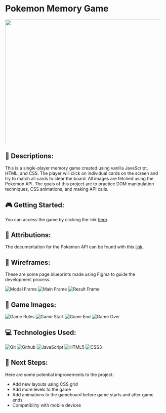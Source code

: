 # Pokemon Memory Game

<div id="header" align="center">

  <img src="./images/banner.jpg" width="800" height="400">

</div>

## :pencil: Descriptions:

This is a single-player memory game created using vanilla JavaScript, HTML, and CSS. The player will click on individual cards on the screen and try to match all cards to clear the board. All images are fetched using the Pokemon API. The goals of this project are to practice DOM manipulation techniques, CSS animations, and making API calls.

## 🎮 Getting Started:

You can access the game by clicking the link [here](https://debiddo618.github.io/pokemon-memory-game/).

## :bust_in_silhouette: Attributions:

The documentation for the Pokemon API can be found with this [link](https://pokeapi.co/docs/v2).

## :blue_book: Wireframes:

These are some page blueprints made using Figma to guide the development process.

![Modal Frame](./images/wireframe1.png)
![Main Frame](./images/wireframe2.png)
![Result Frame](./images/wireframe3.png)

## :camera_flash: Game Images:

![Game Rules](./images/gameRules.png)
![Game Start](./images/gameStart.png)
![Game End](./images/gameEnd.png)
![Game Over](./images/gameOver.png)

## :computer: Technologies Used:

![Git](https://img.shields.io/badge/-Git-05122A?style=flat&logo=git)
![Github](https://img.shields.io/badge/-GitHub-05122A?style=flat&logo=github)
![JavaScript](https://img.shields.io/badge/-JavaScript-05122A?style=flat&logo=javascript)
![HTML5](https://img.shields.io/badge/-HTML5-05122A?style=flat&logo=html5)
![CSS3](https://img.shields.io/badge/-CSS-05122A?style=flat&logo=css3)

## :satellite: Next Steps:

Here are some potential improvements to the project:

- Add new layouts using CSS grid
- Add more levels to the game
- Add animations to the gameboard before game starts and after game ends
- Compatibility with mobile devices
